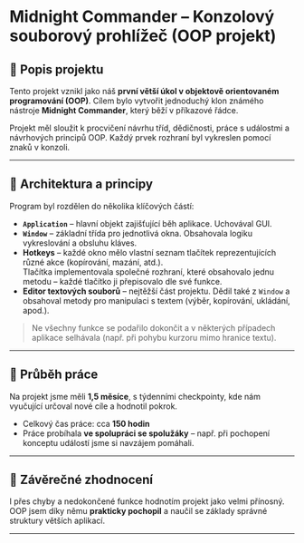 # Midnight Commander – Konzolový souborový prohlížeč (OOP projekt)

## 📝 Popis projektu

Tento projekt vznikl jako náš **první větší úkol v objektově orientovaném programování (OOP)**. Cílem bylo vytvořit jednoduchý klon známého nástroje **Midnight Commander**, který běží v příkazové řádce.

Projekt měl sloužit k procvičení návrhu tříd, dědičnosti, práce s událostmi a návrhových principů OOP. Každý prvek rozhraní byl vykreslen pomocí znaků v konzoli.

---

## 🧠 Architektura a principy

Program byl rozdělen do několika klíčových částí:

- **`Application`** – hlavní objekt zajišťující běh aplikace. Uchovával GUI.
- **`Window`** – základní třída pro jednotlivá okna. Obsahovala logiku vykreslování a obsluhu kláves.
- **Hotkeys** – každé okno mělo vlastní seznam tlačítek reprezentujících různé akce (kopírování, mazání, atd.).  
  Tlačítka implementovala společné rozhraní, které obsahovalo jednu metodu – každé tlačítko ji přepisovalo dle své funkce.
- **Editor textových souborů** – nejtěžší část projektu. Dědil také z `Window` a obsahoval metody pro manipulaci s textem (výběr, kopírování, ukládání, apod.).

> Ne všechny funkce se podařilo dokončit a v některých případech aplikace selhávala (např. při pohybu kurzoru mimo hranice textu).

---

## 📅 Průběh práce

Na projekt jsme měli **1,5 měsíce**, s týdenními checkpointy, kde nám vyučující určoval nové cíle a hodnotil pokrok.

- Celkový čas práce: cca **150 hodin**
- Práce probíhala **ve spolupráci se spolužáky** – např. při pochopení konceptu událostí jsme si navzájem pomáhali.

---

## 💭 Závěrečné zhodnocení

I přes chyby a nedokončené funkce hodnotím projekt jako velmi přínosný. OOP jsem díky němu **prakticky pochopil** a naučil se základy správné struktury větších aplikací.

---
